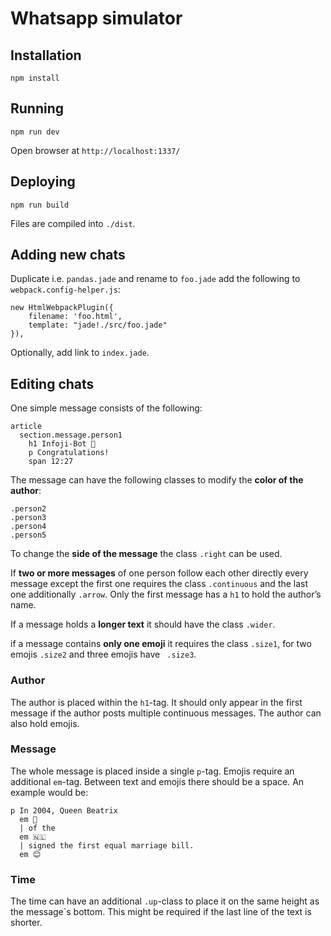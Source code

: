 # Whatsapp simulator

## Installation
```
npm install
```

## Running
```
npm run dev
```

Open browser at `http://localhost:1337/`

## Deploying
```
npm run build
```

Files are compiled into `./dist`.

## Adding new chats
Duplicate i.e. `pandas.jade` and rename to `foo.jade` add the following to `webpack.config-helper.js`:

```
new HtmlWebpackPlugin({
	filename: 'foo.html',
	template: "jade!./src/foo.jade"
}),
```

Optionally, add link to `index.jade`.

## Editing chats
One simple message consists of the following:

```
article
  section.message.person1
    h1 Infoji-Bot 🤖
    p Congratulations!
    span 12:27
```

The message can have the following classes to modify the **color of the author**:

```
.person2
.person3
.person4
.person5
```

To change the **side of the message** the class `.right` can be used.

If **two or more messages** of one person follow each other directly every message except the first one requires the class `.continuous` and the last one additionally `.arrow`. Only the first message has a `h1` to hold the author’s name.

If a message holds a **longer text** it should have the class `.wider`.

if a message contains **only one emoji** it requires the class `.size1`, for two emojis `.size2` and three emojis have `
.size3`.

### Author
The author is placed within the `h1`-tag. It should only appear in the first message if the author posts multiple continuous messages. The author can also hold emojis.

### Message
The whole message is placed inside a single `p`-tag. Emojis require an additional `em`-tag. Between text and emojis there should be a space. An example would be:

```
p In 2004, Queen Beatrix 
  em 👑 
  | of the 
  em 🇳🇱 
  | signed the first equal marriage bill.   
  em 😊
```

### Time
The time can have an additional `.up`-class to place it on the same height as the message`s bottom. This might be required if the last line of the text is shorter.